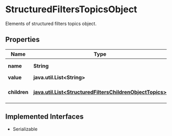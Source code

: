 

# StructuredFiltersTopicsObject

Elements of structured filters topics object.

## Properties

Name | Type | Description | Notes
------------ | ------------- | ------------- | -------------
**name** | **String** | The name of the topic. |  [optional]
**value** | **java.util.List&lt;String&gt;** |  |  [optional]
**children** | [**java.util.List&lt;StructuredFiltersChildrenObjectTopics&gt;**](StructuredFiltersChildrenObjectTopics.md) | An array of child objects. |  [optional]


## Implemented Interfaces

* Serializable


